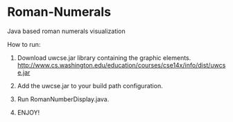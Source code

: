# Roman-Numerals
Java based roman numerals visualization

How to run:

1. Download uwcse.jar library containing the graphic elements. http://www.cs.washington.edu/education/courses/cse14x/info/dist/uwcse.jar

2. Add the uwcse.jar to your build path configuration.

3. Run RomanNumberDisplay.java.

4. ENJOY!
